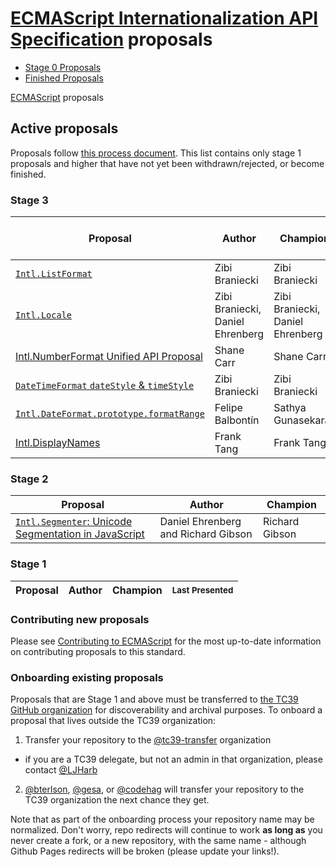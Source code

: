# [ECMAScript Internationalization API Specification](https://github.com/tc39/ecma402) proposals

 - [Stage 0 Proposals](stage-0-proposals.md)
 - [Finished Proposals](finished-proposals.md)

 [ECMAScript](../README.md) proposals

## Active proposals

Proposals follow [this process document](https://tc39.github.io/process-document/).
This list contains only stage 1 proposals and higher that have not yet been withdrawn/rejected, or become finished.

### Stage 3

| Proposal                                                               | Author                           | Champion                         | TC39 meeting notes                                    |
| ---------------------------------------------------------------------- | -------------------------------- | -------------------------------- | ----------------------------------------------------- |
| [`Intl.ListFormat`][intl.listformat]                                   | Zibi Braniecki                   | Zibi Braniecki                   |                                                       |
| [`Intl.Locale`][intl.locale]                                           | Zibi Braniecki, Daniel Ehrenberg | Zibi Braniecki, Daniel Ehrenberg |                                                       |
| [Intl.NumberFormat Unified API Proposal][numberformat]                 | Shane Carr                       | Shane Carr                       |                                                       |
| [`DateTimeFormat` `dateStyle` & `timeStyle`][datetimeformat]           | Zibi Braniecki                   | Zibi Braniecki                   | [March&nbsp;2019][datetimeformat-notes]               |
| [`Intl.DateFormat.prototype.formatRange`][formatrange]                 | Felipe Balbontín                 | Sathya Gunasekaran               | [March&nbsp;2019][formatrange-notes]                  |
| [Intl.DisplayNames][proposal-intl-displaynames]                        | Frank Tang                       | Frank Tang                       | [October&nbsp;2019][proposal-intl-displaynames-notes] |

### Stage 2

| Proposal                                                     | Author                           | Champion                                                       |
| ------------------------------------------------------------ | -------------------------------- | -------------------------------------------------------------- |
| [`Intl.Segmenter`: Unicode Segmentation in JavaScript][intl-segmenter] | Daniel Ehrenberg and Richard Gibson       | Richard Gibson                                               |

### Stage 1

| Proposal                                                     | Author         | Champion       |  <sub>Last Presented</sub>                                        |
| ------------------------------------------------------------ | -------------- | -------------- | ----------------------------------------------------------------- |

### Contributing new proposals

Please see [Contributing to ECMAScript](https://github.com/tc39/ecma262/blob/master/CONTRIBUTING.md) for the most up-to-date information on contributing proposals to this standard.

### Onboarding existing proposals

Proposals that are Stage 1 and above must be transferred to [the TC39 GitHub organization](https://github.com/tc39) for discoverability and archival purposes. To onboard a proposal that lives outside the TC39 organization:

1. Transfer your repository to the [@tc39-transfer](http://github.com/tc39-transfer) organization
  - if you are a TC39 delegate, but not an admin in that organization, please contact [@LJHarb](https://github.com/ljharb)
2. [@bterlson](https://github.com/bterlson), [@gesa](https://github.com/gesa), or [@codehag](https://github.com/codehag) will transfer your repository to the TC39 organization the next chance they get.

Note that as part of the onboarding process your repository name may be normalized. Don't worry, repo redirects will continue to work **as long as** you never create a fork, or a new repository, with the same name - although Github Pages redirects will be broken (please update your links!).

[intl-segmenter]: https://github.com/tc39/proposal-intl-segmenter
[intl.listformat]: https://github.com/tc39/proposal-intl-list-format
[datetimeformat]: https://github.com/tc39/proposal-intl-datetime-style
[datetimeformat-notes]: https://github.com/tc39/notes/blob/master/meetings/2019-03/mar-26.md#datestyletimestyle-for-stage-3
[intl.locale]: https://github.com/tc39/proposal-intl-locale
[formatrange]: https://github.com/tc39/proposal-intl-DateTimeFormat-formatRange
[formatrange-notes]: https://github.com/tc39/notes/blob/master/meetings/2019-03/mar-26.md#intldatetimeformatprototypeformatrange-for-stage-3
[numberformat]: https://github.com/tc39/proposal-unified-intl-numberformat
[proposal-intl-displaynames]: https://github.com/tc39/proposal-intl-displaynames
[proposal-intl-displaynames-notes]: https://github.com/tc39/notes/blob/master/meetings/2019-10/october-2.md#intldisplaynames
